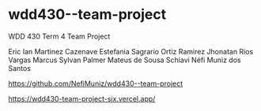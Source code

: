 # wdd430--team-project
WDD 430 Term 4 Team Project
<!-- Team06 Members -->
Eric Ian Martinez Cazenave
Estefania Sagrario Ortiz Ramirez
Jhonatan Rios Vargas
Marcus Sylvan Palmer
Mateus de Sousa Schiavi
Néfi Muniz dos Santos

<!-- GitHub repo -->
https://github.com/NefiMuniz/wdd430--team-project

<!-- Vercel -->
https://wdd430-team-project-six.vercel.app/

<!-- Figma -->
